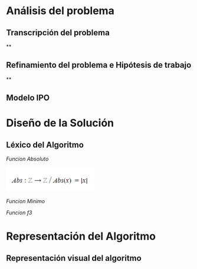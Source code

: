 # Análisis del problema

## Transcripción del problema

**

## Refinamiento del problema e Hipótesis de trabajo

**

## Modelo IPO

# Diseño de la Solución

## Léxico del Algoritmo

*Funcion Absoluto*

![Funcion Absoluto](https://raw.githubusercontent.com/josefranwagner/AED/master/04-Cond/funcionAbsoluto.png)

*Funcion Minimo*

*Funcion f3*

# Representación del Algoritmo

## Representación visual del algoritmo
